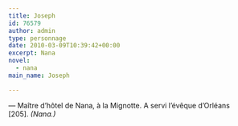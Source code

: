 ```yaml
---
title: Joseph
id: 76579
author: admin
type: personnage
date: 2010-03-09T10:39:42+00:00
excerpt: Nana
novel:
  - nana
main_name: Joseph

---
```

— Maître d&rsquo;hôtel de Nana, à la Mignotte. A servi l&rsquo;évêque d&rsquo;Orléans [205]. _(Nana.)_